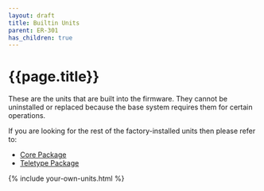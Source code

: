 ```yaml
---
layout: draft
title: Builtin Units
parent: ER-301
has_children: true
---
```


# {{page.title}}

These are the units that are built into the firmware.  They cannot be uninstalled or replaced because the base system requires them for certain operations.

If you are looking for the rest of the factory-installed units then please refer to:

* [Core Package](/er-301/core-pkg)
* [Teletype Package](/er-301/teletype-pkg)

{% include your-own-units.html %}